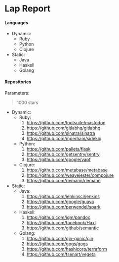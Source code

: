 # Lap Report

#### Languages

- Dynamic:
	* Ruby
	* Python
	* Clojure
- Static:
	* Java
	* Haskell
	* Golang

#### Repositories

Parameters:

> 1000 stars

- Dynamic:
	* Ruby:
		1. https://github.com/tootsuite/mastodon
		2. https://github.com/gitlabhq/gitlabhq
		3. https://github.com/sinatra/sinatra
		4. https://github.com/mperham/sidekiq
	* Python:
		1. https://github.com/pallets/flask
		2. https://github.com/getsentry/sentry
		3. https://github.com/google/yapf
	* Clojure:
		1. https://github.com/metabase/metabase
		2. https://github.com/weavejester/compojure
		3. https://github.com/riemann/riemann
- Static:
	* Java:
		1. https://github.com/jenkinsci/jenkins
		2. https://github.com/google/guava
		3. https://github.com/perwendel/spark
	* Haskell:
		1. https://github.com/jgm/pandoc
		2. https://github.com/facebook/Haxl
		3. https://github.com/github/semantic
	* Golang:
		1. https://github.com/gin-gonic/gin
		2. https://github.com/gogs/gogs
		3. https://github.com/hashicorp/terraform
		4. https://github.com/tsenart/vegeta